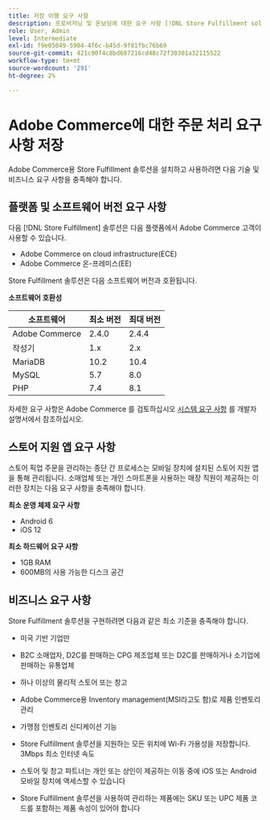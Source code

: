 ```yaml
---
title: 저장 이행 요구 사항
description: 프로비저닝 및 온보딩에 대한 요구 사항 [!DNL Store Fulfillment solution].
role: User, Admin
level: Intermediate
exl-id: f9e05049-5904-4f6c-b45d-9f81fbc76b69
source-git-commit: 421c90f4c8bd687216cd48c72f30301a32115522
workflow-type: tm+mt
source-wordcount: '291'
ht-degree: 2%

---
```


# Adobe Commerce에 대한 주문 처리 요구 사항 저장

Adobe Commerce용 Store Fulfillment 솔루션을 설치하고 사용하려면 다음 기술 및 비즈니스 요구 사항을 충족해야 합니다.

## 플랫폼 및 소프트웨어 버전 요구 사항

다음 [!DNL Store Fulfillment] 솔루션은 다음 플랫폼에서 Adobe Commerce 고객이 사용할 수 있습니다.

- Adobe Commerce on cloud infrastructure(ECE)
- Adobe Commerce 온-프레미스(EE)

Store Fulfillment 솔루션은 다음 소프트웨어 버전과 호환됩니다.

**소프트웨어 호환성**

| **소프트웨어** | **최소 버전** | **최대 버전** |
|----------------|---------------------|---------------------|
| Adobe Commerce | 2.4.0 | 2.4.4 |
| 작성기 | 1.x | 2.x |
| MariaDB | 10.2 | 10.4 |
| MySQL | 5.7 | 8.0 |
| PHP | 7.4 | 8.1 |

자세한 요구 사항은 Adobe Commerce 를 검토하십시오 [시스템 요구 사항](https://devdocs.magento.com/guides/v2.4/install-gde/system-requirements.html) 를 개발자 설명서에서 참조하십시오.

## 스토어 지원 앱 요구 사항

스토어 픽업 주문을 관리하는 종단 간 프로세스는 모바일 장치에 설치된 스토어 지원 앱을 통해 관리됩니다. 소매업체 또는 개인 스마트폰을 사용하는 매장 직원이 제공하는 이러한 장치는 다음 요구 사항을 충족해야 합니다.

**최소 운영 체제 요구 사항**

- Android 6
- iOS 12

**최소 하드웨어 요구 사항**

- 1GB RAM
- 600MB의 사용 가능한 디스크 공간

## 비즈니스 요구 사항

Store Fulfillment 솔루션을 구현하려면 다음과 같은 최소 기준을 충족해야 합니다.

- 미국 기반 기업만

- B2C 소매업자, D2C를 판매하는 CPG 제조업체 또는 D2C를 판매하거나 소기업에 판매하는 유통업체

- 하나 이상의 물리적 스토어 또는 창고

- Adobe Commerce용 Inventory management(MSI라고도 함)로 제품 인벤토리 관리

- 가맹점 인벤토리 신디케이션 기능

- Store Fulfillment 솔루션을 지원하는 모든 위치에 Wi-Fi 가용성을 저장합니다. 3Mbps 최소 인터넷 속도

- 스토어 및 창고 파트너는 개인 또는 상인이 제공하는 이동 중에 iOS 또는 Android 모바일 장치에 액세스할 수 있습니다

- Store Fulfillment 솔루션을 사용하여 관리하는 제품에는 SKU 또는 UPC 제품 코드를 포함하는 제품 속성이 있어야 합니다
